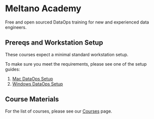 # Meltano Academy

Free and open sourced DataOps training for new and experienced data engineers.

## Prereqs and Workstation Setup

These courses expect a minimal standard workstation setup.

To make sure you meet the requirements, please see one of the setup guides:

1. [Mac DataOps Setup](setup/mac.md)
2. [Windows DataOps Setup](setup/mac.md)

## Course Materials

For the list of courses, please see our [Courses](./courses.md) page.
